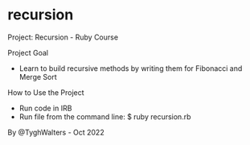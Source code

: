 # recursion
Project: Recursion - Ruby Course

Project Goal

- Learn to build recursive methods by writing them for Fibonacci and Merge Sort 

How to Use the Project

- Run code in IRB
- Run file from the command line:  $ ruby recursion.rb 

By @TyghWalters - Oct 2022